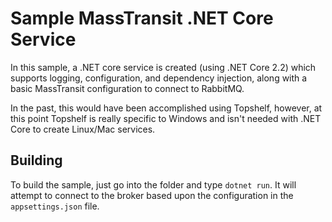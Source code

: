 # Sample MassTransit .NET Core Service

In this sample, a .NET core service is created (using .NET Core 2.2) which supports logging, configuration, and dependency injection, along with a basic MassTransit configuration to connect to RabbitMQ.

In the past, this would have been accomplished using Topshelf, however, at this point Topshelf is really specific to Windows and isn't needed with .NET Core to create Linux/Mac services.

## Building

To build the sample, just go into the folder and type `dotnet run`. It will attempt to connect to the broker based upon the configuration in the `appsettings.json` file.